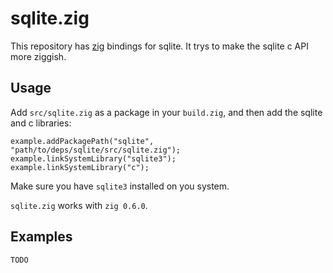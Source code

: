 # sqlite.zig

This repository has [zig][] bindings for sqlite. It trys to make the sqlite c
API more ziggish.

[zig]: https://ziglang.org/ 

## Usage

Add `src/sqlite.zig` as a package in your `build.zig`, and then add the sqlite
and c libraries:

```zig
example.addPackagePath("sqlite", "path/to/deps/sqlite/src/sqlite.zig");
example.linkSystemLibrary("sqlite3");
example.linkSystemLibrary("c");
```

Make sure you have `sqlite3` installed on you system.

`sqlite.zig` works with `zig 0.6.0`.

## Examples

`TODO`
